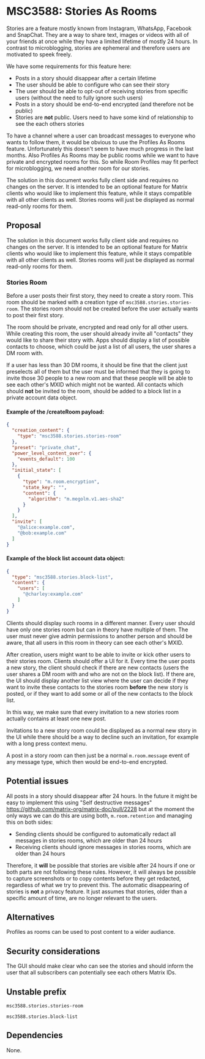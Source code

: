 # MSC3588: Stories As Rooms

Stories are a feature mostly known from Instagram, WhatsApp, Facebook and SnapChat. They are a way to share text, images or videos with all of your friends at once while they have a limited lifetime of mostly 24 hours. In contrast to microblogging, stories are ephemeral and therefore users are motivated to speek freely.

We have some requirements for this feature here:

* Posts in a story should disappear after a certain lifetime
* The user should be able to configure who can see their story
* The user should be able to opt-out of receiving stories from specific users (without the need to fully ignore such users)
* Posts in a story should be end-to-end encrypted (and therefore not be public)
* Stories are **not** public. Users need to have some kind of relationship to see the each others stories

To have a channel where a user can broadcast messages to everyone who wants to follow them, it would be obvious to use the Profiles As Rooms feature. Unfortunately this doesn't seem to have much progress in the last months. Also Profiles As Rooms may be public rooms while we want to have private and encrypted rooms for this. So while Room Profiles may fit perfect for microblogging, we need another room for our stories.

The solution in this document works fully client side and requires no changes on the server. It is intended to be an optional feature for Matrix clients who would like to implement this feature, while it stays compatible with all other clients as well. Stories rooms will just be displayed as normal read-only rooms for them.


## Proposal

The solution in this document works fully client side and requires no changes on the server. It is intended to be an optional feature for Matrix clients who would like to implement this feature, while it stays compatible with all other clients as well. Stories rooms will just be displayed as normal read-only rooms for them.

### Stories Room

Before a user posts their first story, they need to create a story room. This room should be marked with a creation type of `msc3588.stories.stories-room`. The stories room should not be created before the user actually wants to post their first story.

The room should be private, encrypted and read only for all other users. While creating this room, the user should already invite all "contacts" they would like to share their story with. Apps should display a list of possible contacts to choose, which could be just a list of all users, the user shares a DM room with.

If a user has less than 30 DM rooms, it should be fine that the client just preselects all of them but the user must be informed that they is going to invite those 30 people to a new room and that these people will be able to see each other's MXID which might not be wanted. All contacts which should **not** be invited to the room, should be added to a block list in a private account data object.

#### Example of the /createRoom payload:

```json
{
  "creation_content": {
    "type": "msc3588.stories.stories-room"
  },
  "preset": "private_chat",
  "power_level_content_over": {
    "events_default": 100
  },
  "initial_state": [
    {
      "type": "m.room.encryption",
      "state_key": "",
      "content": {
        "algorithm": "m.megolm.v1.aes-sha2"
      }
    }
  ],
  "invite": [
    "@alice:example.com",
    "@bob:example.com"
  ]
}
```

#### Example of the block list account data object:

```json
{
  "type": "msc3588.stories.block-list",
  "content": {
    "users": [
      "@charley:example.com"
    ]
  }
}
```

Clients should display such rooms in a different manner. Every user should have only one stories room but can in theory have multiple of them. The user must never give admin permissions to another person and should be aware, that all users in this room in theory can see each other's MXID.

After creation, users might want to be able to invite or kick other users to their stories room. Clients should offer a UI for it. Every time the user posts a new story, the client should check if there are new contacts (users the user shares a DM room with and who are not on the block list). If there are, the UI should display another list view where the user can decide if they want to invite these contacts to the stories room **before** the new story is posted, or if they want to add some or all of the new contacts to the block list.

In this way, we make sure that every invitation to a new stories room actually contains at least one new post.

Invitations to a new story room could be displayed as a normal new story in the UI while there should be a way to decline such an invitation, for example with a long press context menu.

A post in a story room can then just be a normal `m.room.message` event of any message type, which then would be end-to-end encrypted.

## Potential issues

All posts in a story should disappear after 24 hours. In the future it might be easy to implement this using "Self destructive messages" <https://github.com/matrix-org/matrix-doc/pull/2228> but at the moment the only ways we can do this are using both, `m.room.retention` and managing this on both sides:

* Sending clients should be configured to automatically redact all messages in stories rooms, which are older than 24 hours
* Receiving clients should ignore messages in stories rooms, which are older than 24 hours

Therefore, it **will** be possible that stories are visible after 24 hours if one or both parts are not following these rules. However, it will always be possible to capture screenshots or to copy contents before they get redacted, regardless of what we try to prevent this. The automatic disappearing of stories is **not** a privacy feature. It just assumes that stories, older than a specific amount of time, are no longer relevant to the users.


## Alternatives

Profiles as rooms can be used to post content to a wider audiance.


## Security considerations

The GUI should make clear who can see the stories and should inform the user that all subscribers can potentially see each others Matrix IDs.

## Unstable prefix

`msc3588.stories.stories-room`

`msc3588.stories.block-list`

## Dependencies

None.
